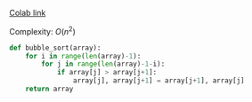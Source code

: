 [Colab link](https://colab.research.google.com/drive/1xUoPeNPd-GhI_SXcWDWaPv5YiYNn_ph5?usp=drive_link)

Complexity: $O(n^2)$

```python
def bubble_sort(array):
	for i in range(len(array)-1):
		for j in range(len(array)-1-i):
			if array[j] > array[j+1]:
				array[j], array[j+1] = array[j+1], array[j]
	return array
```